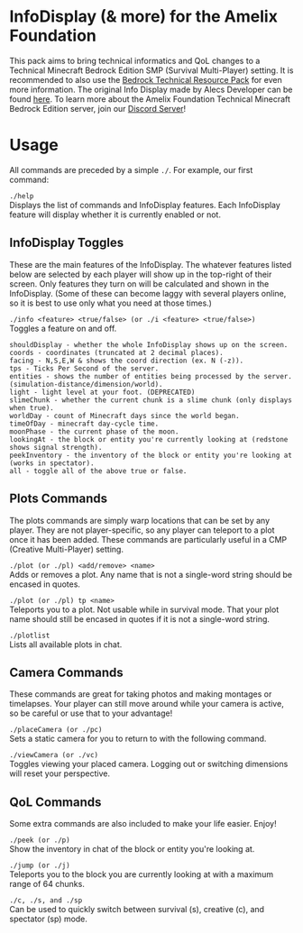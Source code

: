# InfoDisplay (& more) for the Amelix Foundation
This pack aims to bring technical informatics and QoL changes to a Technical Minecraft Bedrock Edition SMP (Survival Multi-Player) setting.
It is recommended to also use the [Bedrock Technical Resource Pack](https://github.com/RavinMaddHatter/Bedrock-Technical-Resource-Pack/wiki) for even more information.
The original Info Display made by Alecs Developer can be found [here](https://www.curseforge.com/minecraft-bedrock/scripts/info-display). To learn more about the Amelix Foundation Technical Minecraft Bedrock Edition server, join our [Discord Server](https://discord.gg/FabqwVzgyD)!

# Usage

All commands are preceded by a simple `./`. For example, our first command:

`./help`\
Displays the list of commands and InfoDisplay features. Each InfoDisplay feature will display whether it is currently enabled or not.

## InfoDisplay Toggles

These are the main features of the InfoDisplay. The whatever features listed below are selected by each player will show up in the top-right of their screen. Only features they turn on will be calculated and shown in the InfoDisplay. (Some of these can become laggy with several players online, so it is best to use only what you need at those times.)

`./info <feature> <true/false> (or ./i <feature> <true/false>)`\
Toggles a feature on and off.
```
shouldDisplay - whether the whole InfoDisplay shows up on the screen.
coords - coordinates (truncated at 2 decimal places).
facing - N,S,E,W & shows the coord direction (ex. N (-z)).
tps - Ticks Per Second of the server.
entities - shows the number of entities being processed by the server. (simulation-distance/dimension/world).
light - light level at your foot. (DEPRECATED)
slimeChunk - whether the current chunk is a slime chunk (only displays when true).
worldDay - count of Minecraft days since the world began.
timeOfDay - minecraft day-cycle time.
moonPhase - the current phase of the moon.
lookingAt - the block or entity you're currently looking at (redstone shows signal strength).
peekInventory - the inventory of the block or entity you're looking at (works in spectator).
all - toggle all of the above true or false.
```

## Plots Commands

The plots commands are simply warp locations that can be set by any player. They are not player-specific, so any player can teleport to a plot once it has been added. These commands are particularly useful in a CMP (Creative Multi-Player) setting.

`./plot (or ./pl) <add/remove> <name>`\
Adds or removes a plot. Any name that is not a single-word string should be encased in quotes.

`./plot (or ./pl) tp <name>`\
Teleports you to a plot. Not usable while in survival mode. That your plot name should still be encased in quotes if it is not a single-word string.

`./plotlist`\
Lists all available plots in chat.

## Camera Commands

These commands are great for taking photos and making montages or timelapses. Your player can still move around while your camera is active, so be careful or use that to your advantage!

`./placeCamera (or ./pc)`\
Sets a static camera for you to return to with the following command.

`./viewCamera (or ./vc)`\
Toggles viewing your placed camera. Logging out or switching dimensions will reset your perspective.

## QoL Commands

Some extra commands are also included to make your life easier. Enjoy!

`./peek (or ./p)`\
Show the inventory in chat of the block or entity you're looking at.

`./jump (or ./j)`\
Teleports you to the block you are currently looking at with a maximum range of 64 chunks.

`./c, ./s, and ./sp`\
Can be used to quickly switch between survival (s), creative (c), and spectator (sp) mode.
